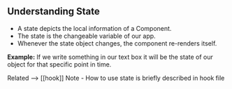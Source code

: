 ## Understanding State
- A state depicts the local information of a Component. 
- The state is the changeable variable of our app.
- Whenever the state object changes, the component re-renders itself. 
 
**Example:**
If we write something in our text box it will be the state of our object for that specific point in time. 

Related --> [[hook]]
Note - How to use state is briefly described in hook file